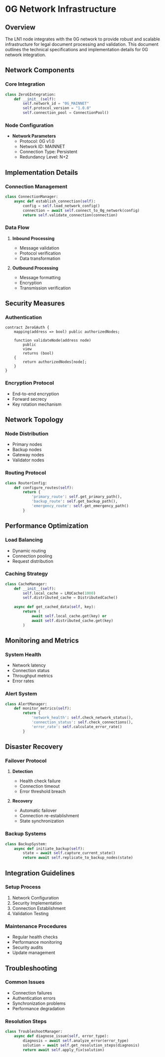# 0G Network Infrastructure

## Overview

The LN1 node integrates with the 0G network to provide robust and scalable infrastructure for legal document processing and validation. This document outlines the technical specifications and implementation details for 0G network integration.

## Network Components

### Core Integration

```python
class ZeroGIntegration:
    def __init__(self):
        self.network_id = "0G_MAINNET"
        self.protocol_version = "1.0.0"
        self.connection_pool = ConnectionPool()
```

### Node Configuration

- **Network Parameters**
  - Protocol: 0G v1.0
  - Network ID: MAINNET
  - Connection Type: Persistent
  - Redundancy Level: N+2

## Implementation Details

### Connection Management

```python
class ConnectionManager:
    async def establish_connection(self):
        config = self.load_network_config()
        connection = await self.connect_to_0g_network(config)
        return self.validate_connection(connection)
```

### Data Flow

1. **Inbound Processing**
   - Message validation
   - Protocol verification
   - Data transformation

2. **Outbound Processing**
   - Message formatting
   - Encryption
   - Transmission verification

## Security Measures

### Authentication

```solidity
contract ZeroGAuth {
    mapping(address => bool) public authorizedNodes;
    
    function validateNode(address node) 
        public 
        view 
        returns (bool) 
    {
        return authorizedNodes[node];
    }
}
```

### Encryption Protocol

- End-to-end encryption
- Forward secrecy
- Key rotation mechanism

## Network Topology

### Node Distribution

- Primary nodes
- Backup nodes
- Gateway nodes
- Validator nodes

### Routing Protocol

```python
class RouterConfig:
    def configure_routes(self):
        return {
            'primary_route': self.get_primary_path(),
            'backup_route': self.get_backup_path(),
            'emergency_route': self.get_emergency_path()
        }
```

## Performance Optimization

### Load Balancing

- Dynamic routing
- Connection pooling
- Request distribution

### Caching Strategy

```python
class CacheManager:
    def __init__(self):
        self.local_cache = LRUCache(1000)
        self.distributed_cache = DistributedCache()
        
    async def get_cached_data(self, key):
        return (
            await self.local_cache.get(key) or 
            await self.distributed_cache.get(key)
        )
```

## Monitoring and Metrics

### System Health

- Network latency
- Connection status
- Throughput metrics
- Error rates

### Alert System

```python
class AlertManager:
    def monitor_metrics(self):
        return {
            'network_health': self.check_network_status(),
            'connection_status': self.check_connections(),
            'error_rate': self.calculate_error_rate()
        }
```

## Disaster Recovery

### Failover Protocol

1. **Detection**
   - Health check failure
   - Connection timeout
   - Error threshold breach

2. **Recovery**
   - Automatic failover
   - Connection re-establishment
   - State synchronization

### Backup Systems

```python
class BackupSystem:
    async def initiate_backup(self):
        state = await self.capture_current_state()
        return await self.replicate_to_backup_nodes(state)
```

## Integration Guidelines

### Setup Process

1. Network Configuration
2. Security Implementation
3. Connection Establishment
4. Validation Testing

### Maintenance Procedures

- Regular health checks
- Performance monitoring
- Security audits
- Update management

## Troubleshooting

### Common Issues

- Connection failures
- Authentication errors
- Synchronization problems
- Performance degradation

### Resolution Steps

```python
class TroubleshootManager:
    async def diagnose_issue(self, error_type):
        diagnosis = await self.analyze_error(error_type)
        solution = await self.get_resolution_steps(diagnosis)
        return await self.apply_fix(solution)
```